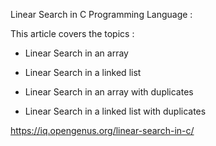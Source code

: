 Linear Search in C Programming Language :

This article covers the topics :

* Linear Search in an array

* Linear Search in a linked list

* Linear Search in an array with duplicates

* Linear Search in a linked list with duplicates

https://iq.opengenus.org/linear-search-in-c/

